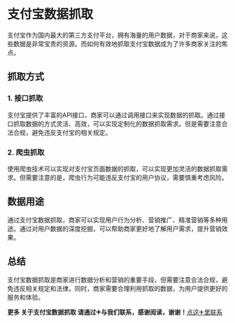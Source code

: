 # 支付宝数据抓取

支付宝作为国内最大的第三方支付平台，拥有海量的用户数据，对于商家来说，这些数据是非常宝贵的资源。而如何有效地抓取支付宝数据成为了许多商家关注的焦点。

## 抓取方式

### 1. 接口抓取

支付宝提供了丰富的API接口，商家可以通过调用接口来实现数据的抓取。通过接口抓取数据的方式灵活、高效，可以实现定制化的数据抓取需求。但是需要注意合法合规，避免违反支付宝的相关规定。

### 2. 爬虫抓取

使用爬虫技术可以实现对支付宝页面数据的抓取，可以实现更加灵活的数据抓取需求。但需要注意的是，爬虫行为可能违反支付宝的用户协议，需要慎重考虑风险。

## 数据用途

通过支付宝数据抓取，商家可以实现用户行为分析、营销推广、精准营销等多种用途。通过对用户数据的深度挖掘，可以帮助商家更好地了解用户需求，提升营销效果。

## 总结

支付宝数据抓取是商家进行数据分析和营销的重要手段，但需要注意合法合规，避免违反相关规定和法律。同时，商家需要合理利用抓取的数据，为用户提供更好的服务和体验。

**更多 关于支付宝数据抓取 请通过✈与我们联系，感谢阅读，谢谢！**[点这✈里联系](https://acc.k02.cc)